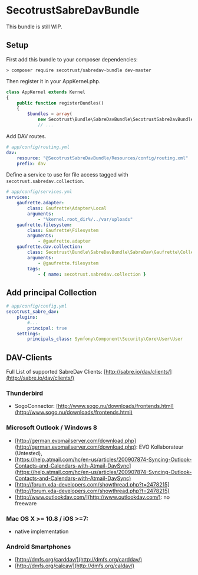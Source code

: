 # SecotrustSabreDavBundle #

This bundle is still WIP.

## Setup
First add this bundle to your composer dependencies:

`> composer require secotrust/sabredav-bundle dev-master`

Then register it in your AppKernel.php.

```php
class AppKernel extends Kernel
{
    public function registerBundles()
    {
        $bundles = array(
            new Secotrust\Bundle\SabreDavBundle\SecotrustSabreDavBundle(),
            // ...
```

Add DAV routes.

```yaml
# app/config/routing.yml
dav:
    resource: "@SecotrustSabreDavBundle/Resources/config/routing.xml"
    prefix: dav
```

Define a service to use for file access tagged with `secotrust.sabredav.collection`.

```yaml
# app/config/services.yml
services:
    gaufrette.adapter:
        class: Gaufrette\Adapter\Local
        arguments:
            - "%kernel.root_dir%/../var/uploads"
    gaufrette.filesystem:
        class: Gaufrette\Filesystem
        arguments:
            - @gaufrette.adapter
    gaufrette.dav.collection:
        class: Secotrust\Bundle\SabreDavBundle\SabreDav\Gaufrette\Collection
        arguments:
            - @gaufrette.filesystem
        tags:
            - { name: secotrust.sabredav.collection }
```

## Add principal Collection

```yaml
# app/config/config.yml
secotrust_sabre_dav:
    plugins:
        #...
        principal: true
    settings:
        principals_class: Symfony\Component\Security\Core\User\User
```

## DAV-Clients

Full List of supported SabreDav Clients: [http://sabre.io/dav/clients/](http://sabre.io/dav/clients/)

### Thunderbird
+ SogoConnector: [http://www.sogo.nu/downloads/frontends.html](http://www.sogo.nu/downloads/frontends.html)

### Microsoft Outlook / Windows 8
+ [http://german.evomailserver.com/download.php](http://german.evomailserver.com/download.php): EVO Kollaborateur (Untested), 
+ [https://help.atmail.com/hc/en-us/articles/200907874-Syncing-Outlook-Contacts-and-Calendars-with-Atmail-DavSync](https://help.atmail.com/hc/en-us/articles/200907874-Syncing-Outlook-Contacts-and-Calendars-with-Atmail-DavSync)
+ [http://forum.xda-developers.com/showthread.php?t=2478215](http://forum.xda-developers.com/showthread.php?t=2478215)
+ [http://www.outlookdav.com/](http://www.outlookdav.com/): no freeware

### Mac OS X >= 10.8 / iOS >=7:
+ native implementation

### Android Smartphones
+ [http://dmfs.org/carddav/](http://dmfs.org/carddav/)
+ [http://dmfs.org/calcav/](http://dmfs.org/caldav/)

